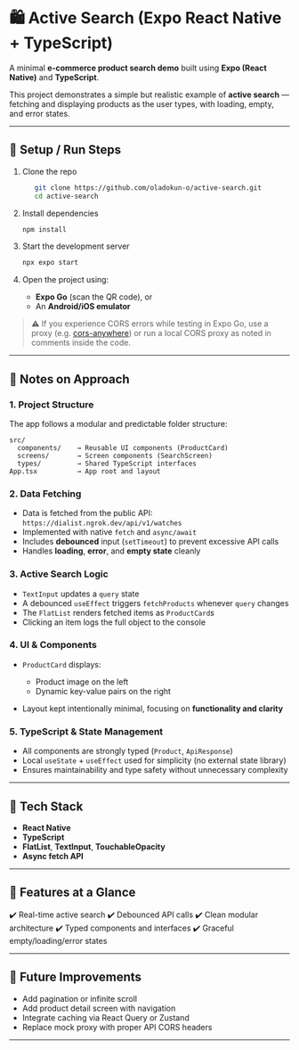 # 🛍️ Active Search (Expo React Native + TypeScript)

A minimal **e-commerce product search demo** built using **Expo (React Native)** and **TypeScript**.

This project demonstrates a simple but realistic example of **active search** — fetching and displaying products as the user types, with loading, empty, and error states.

---

## 🚀 Setup / Run Steps

1. Clone the repo
   
   ```bash
      git clone https://github.com/oladokun-o/active-search.git
      cd active-search
   ```

2. Install dependencies

   ```bash
   npm install
   ```
3. Start the development server

   ```bash
   npx expo start
   ```
4. Open the project using:

   * **Expo Go** (scan the QR code), or
   * An **Android/iOS emulator**

> ⚠️ If you experience CORS errors while testing in Expo Go, use a proxy (e.g. [cors-anywhere](https://cors-anywhere.herokuapp.com)) or run a local CORS proxy as noted in comments inside the code.

---

## 🧠 Notes on Approach

### 1. **Project Structure**

The app follows a modular and predictable folder structure:

```
src/
  components/    → Reusable UI components (ProductCard)
  screens/       → Screen components (SearchScreen)
  types/         → Shared TypeScript interfaces
App.tsx          → App root and layout
```

### 2. **Data Fetching**

* Data is fetched from the public API:
  `https://dialist.ngrok.dev/api/v1/watches`
* Implemented with native `fetch` and `async/await`
* Includes **debounced** input (`setTimeout`) to prevent excessive API calls
* Handles **loading**, **error**, and **empty state** cleanly

### 3. **Active Search Logic**

* `TextInput` updates a `query` state
* A debounced `useEffect` triggers `fetchProducts` whenever `query` changes
* The `FlatList` renders fetched items as `ProductCard`s
* Clicking an item logs the full object to the console

### 4. **UI & Components**

* `ProductCard` displays:

  * Product image on the left
  * Dynamic key-value pairs on the right
* Layout kept intentionally minimal, focusing on **functionality and clarity**

### 5. **TypeScript & State Management**

* All components are strongly typed (`Product`, `ApiResponse`)
* Local `useState` + `useEffect` used for simplicity (no external state library)
* Ensures maintainability and type safety without unnecessary complexity

---

## 🧩 Tech Stack

* **React Native**
* **TypeScript**
* **FlatList**, **TextInput**, **TouchableOpacity**
* **Async fetch API**

---

## 📸 Features at a Glance

✔️ Real-time active search
✔️ Debounced API calls
✔️ Clean modular architecture
✔️ Typed components and interfaces
✔️ Graceful empty/loading/error states

---

## 🧰 Future Improvements

* Add pagination or infinite scroll
* Add product detail screen with navigation
* Integrate caching via React Query or Zustand
* Replace mock proxy with proper API CORS headers

---